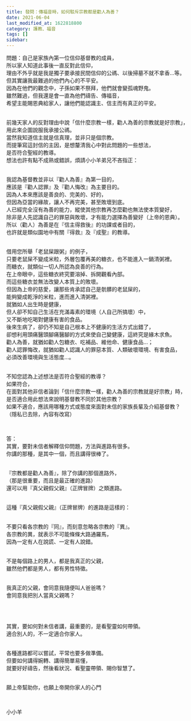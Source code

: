 ```yaml
---
title: 發問：傳福音時，如何駁斥宗教都是勸人為善？
date: 2021-06-04
last_modified_at: 1622818800
category: 護教、福音
tags: []
sidebar: 
---
```


<p>問題：自己是家族內第一位信仰基督教的成員，<br/>
所以家人知道此事後一直反對此信仰，<br/>
理由不外乎就是我是獨子要承接民間信仰的公禡、以後掃墓不就不拿香…等。<br/>
但其實讓我最難過的他們內心的不平安。<br/>
因為在他們的觀念中，子孫如果不祭拜，他們就會變孤魂野鬼。<br/>
雖然難過，但我還是會一直為他們禱告、傳福音，<br/>
希望主能賜恩典給家人，讓他們能認識主、信主而有真正的平安。</p>
<p><br/>
前幾天家人的反對理由中說「信什麼宗教一樣，勸人為善的宗教就是好宗教」，<br/>
用此來企圖說服我承接公禡。<br/>
當然我知道信主就是信真理，並非只是個宗教。<br/>
而提筆寫這封信的主因，是想釐清我心中對此問題的一些想法，<br/>
是否符合聖經的教導。<br/>
想法也許有點不成熟或錯誤，煩請小小羊弟兄不吝指正：</p>
<p><br/>
我認為基督教並非以『勸人為善』為第一目的，<br/>
應該是『勸人認罪』及『勸人悔改』為主要目的。<br/>
因為人本來應該是善良的、完美的、好的，<br/>
但因為亞當的緣故，讓人不再完美，甚至敗壞到底。<br/>
人已經完全沒有為善的能力，縱使其他宗教再怎麼勸也無法使本質變好，<br/>
除非是人先認識自己的罪惡與敗壞，才有能力選擇為善變好（上帝的恩典）。<br/>
所以（勸人）為善是在『信主得救後』的功課或者目的，<br/>
也許就是類似園地中有關『得救』及『成聖』的教導。</p>
<p><br/>
借用您所舉「老鼠屎跟粥」的例子，<br/>
只要老鼠屎不變成米粒，外層包覆再美的糖衣，也不能進入一鍋清粥裡。<br/>
而糖衣，就類似一切人所認為良善的行為。<br/>
在上帝眼中，這些糖衣終究要溶掉、拆開觀看內部。<br/>
而這些糖衣並無法改變人本質上的敗壞。<br/>
但因為上帝的慈愛，讓那些肯承認自己是骯髒的老鼠屎的，<br/>
能夠變成乾淨的米粒，進而進入清粥裡。<br/>
就猶如人出生時是健康，<br/>
但人卻不知自己生活在充滿毒素的環境（人自己所搞壞）中，<br/>
又不斷地吃喝對健康有害的食品。<br/>
後來生病了，卻仍不知是自己根本上不健康的生活方式出錯了，<br/>
卻想利用頭痛醫頭腳痛醫腳的方式來使自己變健康，這終究是緣木求魚。<br/>
勸人為善，就猶如勸人包糖衣、吃補品、維他命、健康食品…；<br/>
勸人認罪悔改，就猶如勸人認識人的罪惡本質、人類破壞環境、有害食品，<br/>
必須改善環境與生活態度…。</p>
<p><br/>
不知您認為上述想法是否符合聖經的教導？<br/>
如果符合，<br/>
在面對其他非信者論到「信什麼宗教一樣，勸人為善的宗教就是好宗教」時，<br/>
是否適合用此想法來說明基督教不同於其他宗教？<br/>
如果不適合，應該用哪種方式或態度來面對未信的家族長輩及介紹基督教？<br/>
（隱私已去除，內容有改寫）</p>
<p> </p>
<p>答：<br/>
其實，要對未信者解釋信仰問題，方法與進路有很多。<br/>
你講的那種，是其中一個，而且講得很棒了。</p>
<p><br/>
『宗教都是勸人為善』，除了你講的那個進路外，<br/>
（那是很重要，而且是最正確的進路）<br/>
還可以用『真父親假父親』（正牌冒牌）之類進路。</p>
<p><br/>
這種『真父親假父親』（正牌冒牌）的進路是這樣的：</p>
<p><br/>
不要只看各宗教的『同』，而刻意忽略各宗教的『異』。<br/>
各宗教的異，就表示不可能條條大路通羅馬，<br/>
因為一定有人在說謊、一定有人說錯。</p>
<p><br/>
不是每個路上的男人，都是我真正的父親，<br/>
雖然他們都是男人，都有男性特徵。</p>
<p><br/>
我真正的父親，會同意我隨便叫人爸爸嗎？<br/>
會同意我把別人當真父親嗎？</p>
<p> </p>
<p><br/>
其實，要如何對未信者講，最重要的，是看聖靈如何帶領。<br/>
適合別人的，不一定適合你家人。</p>
<p><br/>
各種進路都可以嘗試，平常也要多做準備。<br/>
但要如何講得婉轉、講得簡單易懂，<br/>
就要好好禱告，然後看狀況、看聖靈帶領、賜你智慧了。</p>
<p> <br/>
願上帝幫助你，也願上帝開你家人的心門</p>
<p> </p>
<p>小小羊</p>
